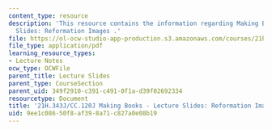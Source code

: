 ```yaml
---
content_type: resource
description: 'This resource contains the information regarding Making Books - Lecture
  Slides: Reformation Images .'
file: https://ol-ocw-studio-app-production.s3.amazonaws.com/courses/21h-343j-making-books-the-renaissance-and-today-spring-2016/9ee1c08650f8af398a71c827a0e08b19_MIT21H_343JS16_Ref.pdf
file_type: application/pdf
learning_resource_types:
- Lecture Notes
ocw_type: OCWFile
parent_title: Lecture Slides
parent_type: CourseSection
parent_uid: 349f2910-c391-c491-0f1a-d39f02692334
resourcetype: Document
title: '21H.343J/CC.120J Making Books - Lecture Slides: Reformation Images'
uid: 9ee1c086-50f8-af39-8a71-c827a0e08b19
---
```

